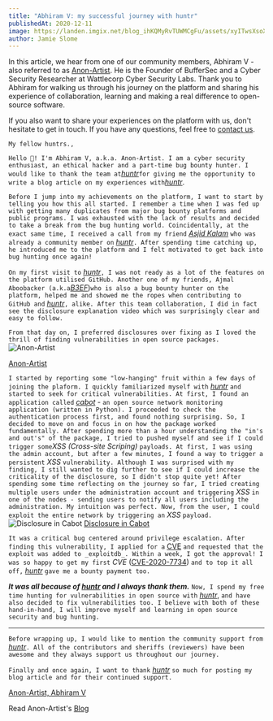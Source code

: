 ```yaml
---
title: "Abhiram V: my successful journey with huntr"
publishedAt: 2020-12-11
image: https://landen.imgix.net/blog_ihKQMyRvTUWMCgFu/assets/xyITwsXsoXrBeSWj.jpg
author: Jamie Slome
---
```


In this article, we hear from one of our community members, Abhiram V - also referred to as [Anon-Artist](https://www.huntr.dev/users/Anon-Artist). He is the Founder of BufferSec and a Cyber Security Researcher at Wattlecorp Cyber Security Labs. Thank you to Abhiram for walking us through his journey on the platform and sharing his experience of collaboration, learning and making a real difference to open-source software.

If you also want to share your experiences on the platform with us, don't hesitate to get in touch. If you have any questions, feel free to [contact us](https://huntr.dev/contact-us).

`My fellow huntrs.,`

`Hello 👋! I'm Abhiram V, a.k.a. Anon-Artist. I am a cyber security enthusiast, an ethical hacker and a part-time bug bounty hunter. I would like to thank the team at`[_huntr_](https://huntr.dev/)`for giving me the opportunity to write a blog article on my experiences with`[_huntr_](https://huntr.dev/).

`Before I jump into my achievements on the platform, I want to start by telling you how this all started. I remember a time when I was fed up with getting many duplicates from major bug bounty platforms and public programs. I was exhausted with the lack of results and decided to take a break from the bug hunting world. Coincidentally, at the exact same time, I received a call from my friend` [_Asjid Kalam_](https://huntr.dev/users/Asjidkalam) `who was already a community member on` [_huntr_](https://huntr.dev/)`. After spending time catching up, he introduced me to the platform and I felt motivated to get back into bug hunting once again!`

`On my first visit to` [_huntr_](https://huntr.dev/)`, I was not ready as a lot of the features on the platform utilised GitHub. Another one of my friends, Ajmal Aboobacker (a.k.a`[_B3EF_](https://huntr.dev/users/B3EF))`who is also a bug bounty hunter on the platform, helped me and showed me the ropes when contributing to GitHub and` [_huntr_](https://huntr.dev/)`, alike. After this team collaboration, I did in fact see the disclosure explanation video which was surprisingly clear and easy to follow.`

`From that day on, I preferred disclosures over fixing as I loved the thrill of finding vulnerabilities in open source packages.`
![Anon-Artist](https://landen.imgix.net/blog_ihKQMyRvTUWMCgFu/assets/PEKQHyydCRzfxkKM.jpg)

[Anon-Artist](https://huntr.dev/users/Anon-Artist)

`I started by reporting some "low-hanging" fruit within a few days of joining the plaform. I quickly familiarized myself with` [_huntr_](https://huntr.dev/) `and started to seek for critical vulnerabilities. At first, I found an application called` [_cabot_](https://pypi.org/project/cabot/) - `an open source network monitoring application (written in Python). I proceeded to check the authentication process first, and found nothing surprising. So, I decided to move on and focus in on how the package worked fundamentally. After spending more than a hour understanding the "in's and out's" of the package, I tried to pushed myself and see if I could trigger some`_XSS (Cross-site Scriping)_ `payloads. At first, I was using the admin account, but after a few minutes, I found a way to trigger a persistent` _XSS_ `vulnerability. Although I was surprised with my finding, I still wanted to dig further to see if I could increase the criticality of the disclosure, so I didn't stop quite yet! After spending some time reflecting on the journey so far, I tried creating multiple users under the administration account and triggering` _XSS_ `in one of the nodes - sending users to notify all users including the administration. My intuition was perfect. Now, from the user, I could exploit the entire network by triggering an` _XSS_ `payload.`
![Disclosure in Cabot](https://landen.imgix.net/blog_ihKQMyRvTUWMCgFu/assets/JAAhEjCtdpfXuoCj.jpg)
[Disclosure in Cabot](https://www.huntr.dev/bounties/1-pip-cabot)

`It was a critical bug centered around privilege escalation. After finding this vulnerability, I applied for a` [CVE](https://cve.mitre.org/) `and requested that the exploit was added to _exploitdb_. Within a week, I got the approval! I was so happy to get my first` _CVE_ ([CVE-2020-7734](https://nvd.nist.gov/vuln/detail/CVE-2020-7734)) `and to top it all off,` [_huntr_](https://huntr.dev/) `gave me a bounty payment too.`

**_It was all because of [*huntr*](https://huntr.dev/) and I always thank them._**
`Now, I spend my free time hunting for vulnerabilities in open source with` [_huntr_](https://huntr.dev/), `and have also decided to fix vulnerabilities too. I believe with both of these hand-in-hand, I will improve myself and learning in open source security and bug hunting.`

---

`Before wrapping up, I would like to mention the community support from` [_huntr_](https://huntr.dev/)`. All of the contributors and sheriffs (reviewers) have been awesome and they always support us throughout our journey.`

`Finally and once again, I want to thank` [_huntr_](https://huntr.dev/) `so much for posting my blog article and for their continued support.`

[Anon-Artist, Abhiram V](https://huntr.dev/users/Anon-Artist)

Read Anon-Artist's [Blog](https://itsmeanonartist.tech/blogs/blog2.html)
